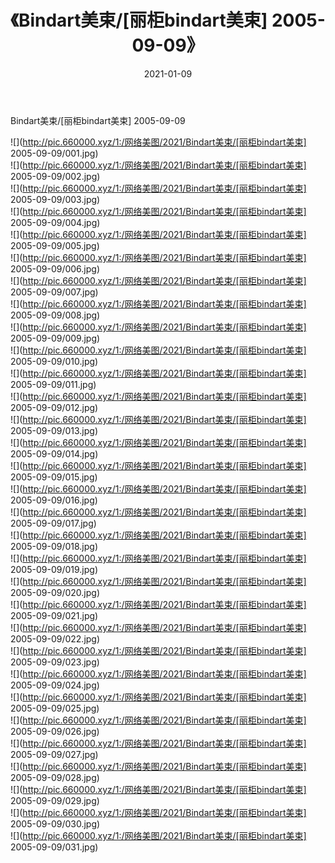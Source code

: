 ﻿---
layout: post
title:  《Bindart美束/[丽柜bindart美束] 2005-09-09》
date:   2021-01-09
img: http://pic.660000.xyz/1:/网络美图/2021/Bindart美束/[丽柜bindart美束] 2005-09-09/000.jpg
categories: [美女, 清纯, 唯美]
---

Bindart美束/[丽柜bindart美束] 2005-09-09

 ![](http://pic.660000.xyz/1:/网络美图/2021/Bindart美束/[丽柜bindart美束] 2005-09-09/001.jpg) <br>![](http://pic.660000.xyz/1:/网络美图/2021/Bindart美束/[丽柜bindart美束] 2005-09-09/002.jpg) <br>![](http://pic.660000.xyz/1:/网络美图/2021/Bindart美束/[丽柜bindart美束] 2005-09-09/003.jpg) <br>![](http://pic.660000.xyz/1:/网络美图/2021/Bindart美束/[丽柜bindart美束] 2005-09-09/004.jpg) <br>![](http://pic.660000.xyz/1:/网络美图/2021/Bindart美束/[丽柜bindart美束] 2005-09-09/005.jpg) <br>![](http://pic.660000.xyz/1:/网络美图/2021/Bindart美束/[丽柜bindart美束] 2005-09-09/006.jpg) <br>![](http://pic.660000.xyz/1:/网络美图/2021/Bindart美束/[丽柜bindart美束] 2005-09-09/007.jpg) <br>![](http://pic.660000.xyz/1:/网络美图/2021/Bindart美束/[丽柜bindart美束] 2005-09-09/008.jpg) <br>![](http://pic.660000.xyz/1:/网络美图/2021/Bindart美束/[丽柜bindart美束] 2005-09-09/009.jpg) <br>![](http://pic.660000.xyz/1:/网络美图/2021/Bindart美束/[丽柜bindart美束] 2005-09-09/010.jpg) <br>![](http://pic.660000.xyz/1:/网络美图/2021/Bindart美束/[丽柜bindart美束] 2005-09-09/011.jpg) <br>![](http://pic.660000.xyz/1:/网络美图/2021/Bindart美束/[丽柜bindart美束] 2005-09-09/012.jpg) <br>![](http://pic.660000.xyz/1:/网络美图/2021/Bindart美束/[丽柜bindart美束] 2005-09-09/013.jpg) <br>![](http://pic.660000.xyz/1:/网络美图/2021/Bindart美束/[丽柜bindart美束] 2005-09-09/014.jpg) <br>![](http://pic.660000.xyz/1:/网络美图/2021/Bindart美束/[丽柜bindart美束] 2005-09-09/015.jpg) <br>![](http://pic.660000.xyz/1:/网络美图/2021/Bindart美束/[丽柜bindart美束] 2005-09-09/016.jpg) <br>![](http://pic.660000.xyz/1:/网络美图/2021/Bindart美束/[丽柜bindart美束] 2005-09-09/017.jpg) <br>![](http://pic.660000.xyz/1:/网络美图/2021/Bindart美束/[丽柜bindart美束] 2005-09-09/018.jpg) <br>![](http://pic.660000.xyz/1:/网络美图/2021/Bindart美束/[丽柜bindart美束] 2005-09-09/019.jpg) <br>![](http://pic.660000.xyz/1:/网络美图/2021/Bindart美束/[丽柜bindart美束] 2005-09-09/020.jpg) <br>![](http://pic.660000.xyz/1:/网络美图/2021/Bindart美束/[丽柜bindart美束] 2005-09-09/021.jpg) <br>![](http://pic.660000.xyz/1:/网络美图/2021/Bindart美束/[丽柜bindart美束] 2005-09-09/022.jpg) <br>![](http://pic.660000.xyz/1:/网络美图/2021/Bindart美束/[丽柜bindart美束] 2005-09-09/023.jpg) <br>![](http://pic.660000.xyz/1:/网络美图/2021/Bindart美束/[丽柜bindart美束] 2005-09-09/024.jpg) <br>![](http://pic.660000.xyz/1:/网络美图/2021/Bindart美束/[丽柜bindart美束] 2005-09-09/025.jpg) <br>![](http://pic.660000.xyz/1:/网络美图/2021/Bindart美束/[丽柜bindart美束] 2005-09-09/026.jpg) <br>![](http://pic.660000.xyz/1:/网络美图/2021/Bindart美束/[丽柜bindart美束] 2005-09-09/027.jpg) <br>![](http://pic.660000.xyz/1:/网络美图/2021/Bindart美束/[丽柜bindart美束] 2005-09-09/028.jpg) <br>![](http://pic.660000.xyz/1:/网络美图/2021/Bindart美束/[丽柜bindart美束] 2005-09-09/029.jpg) <br>![](http://pic.660000.xyz/1:/网络美图/2021/Bindart美束/[丽柜bindart美束] 2005-09-09/030.jpg) <br>![](http://pic.660000.xyz/1:/网络美图/2021/Bindart美束/[丽柜bindart美束] 2005-09-09/031.jpg) <br>